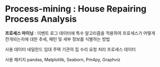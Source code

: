 # Process-mining : House Repairing Process Analysis

**프로세스 마이닝**
: 이벤트 로그 데이터에 특수 알고리즘을 적용하여 프로세스가 어떻게 전개되는지에 대한 추세, 패턴 및 세부 정보를 식별하는 방법

사용 데이터
네덜란드 임대 주택 기관의 집 수리 요청 처리 프로세스 데이터

사용 패키지
pandas, Matplotlib, Seaborn, Pm4py, Graphviz
